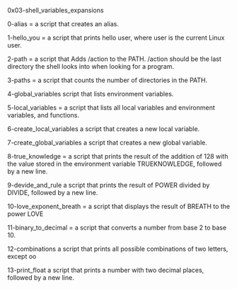 0x03-shell_variables_expansions

0-alias = a script that creates an alias.

1-hello_you = a script that prints hello user, where user is the current Linux user.

2-path = a script that Adds /action to the PATH. /action should be the last directory the shell looks into when looking for a program.

3-paths = a script that counts the number of directories in the PATH.

4-global_variables script that lists environment variables.

5-local_variables = a script that lists all local variables and environment variables, and functions.

6-create_local_variables a script that creates a new local variable.

7-create_global_variables a script that creates a new global variable.

8-true_knowledge = a script that prints the result of the addition of 128 with the value stored in the environment variable TRUEKNOWLEDGE, followed by a new line.

9-devide_and_rule a script that prints the result of POWER divided by DIVIDE, followed by a new line.

10-love_exponent_breath =  a script that displays the result of BREATH to the power LOVE

11-binary_to_decimal = a script that converts a number from base 2 to base 10.

12-combinations a script that prints all possible combinations of two letters, except oo

13-print_float a script that prints a number with two decimal places, followed by a new line.
